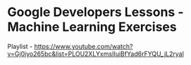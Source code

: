 # Google Developers Lessons - Machine Learning Exercises

Playlist - https://www.youtube.com/watch?v=Gj0iyo265bc&list=PLOU2XLYxmsIIuiBfYad6rFYQU_jL2ryal
